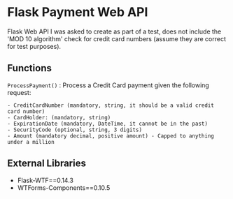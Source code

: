 Flask Payment Web API
=====================

Flask Web API I was asked to create as part of a test, does not include the 'MOD 10 algorithm' check for credit card numbers (assume they are correct for test purposes).

Functions
---------
  
`ProcessPayment()`
:   Process a Credit Card payment given the following request:
    
    - CreditCardNumber (mandatory, string, it should be a valid credit card number)
    - CardHolder: (mandatory, string)
    - ExpirationDate (mandatory, DateTime, it cannot be in the past)
    - SecurityCode (optional, string, 3 digits)
    - Amount (mandatory decimal, positive amount) - Capped to anything under a million

External Libraries
-------------------
*   Flask-WTF==0.14.3
*   WTForms-Components==0.10.5
